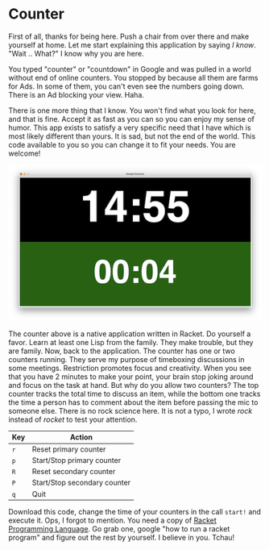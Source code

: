 # Counter

First of all, thanks for being here.  Push a chair from over there and make yourself at home.  Let me start explaining this application by saying *I know*.  "Wait .. What?"  I know why you are here.

You typed "counter" or "countdown" in Google and was pulled in a world without end of online counters.  You stopped by because all them are farms for Ads.  In some of them, you can't even see the numbers going down.  There is an Ad blocking your view.  Haha.

There is one more thing that I know.  You won't find what you look for here, and that is fine.  Accept it as fast as you can so you can enjoy my sense of humor.  This app exists to satisfy a very specific need that I have which is most likely different than yours.  It is sad, but not the end of the world.  This code available to you so you can change it to fit your needs.  You are welcome!

![](assets/screenshot.png "Screenshot")

The counter above is a native application written in Racket.  Do yourself a favor.  Learn at least one Lisp from the family.  They make trouble, but they are family.  Now, back to the application.  The counter has one or two counters running.  They serve my purpose of timeboxing discussions in some meetings.  Restriction promotes focus and creativity.  When you see that you have 2 minutes to make your point, your brain stop joking around and focus on the task at hand.  But why do you allow two counters?  The top counter tracks the total time to discuss an item, while the bottom one tracks the time a person has to comment about the item before passing the mic to someone else.  There is no rock science here.  It is not a typo, I wrote *rock* instead of *rocket* to test your attention.

| Key | Action                       |
|-----|------------------------------|
| `r` | Reset primary counter        |
| `p` | Start/Stop primary counter   |
| `R` | Reset secondary counter      |
| `P` | Start/Stop secondary counter |
| `q` | Quit                         |

Download this code, change the time of your counters in the call `start!` and execute it.  Ops, I forgot to mention.  You need a copy of [Racket Programming Language](https://racket-lang.org/).  Go grab one, google "how to run a racket program" and figure out the rest by yourself.  I believe in you.  Tchau!
